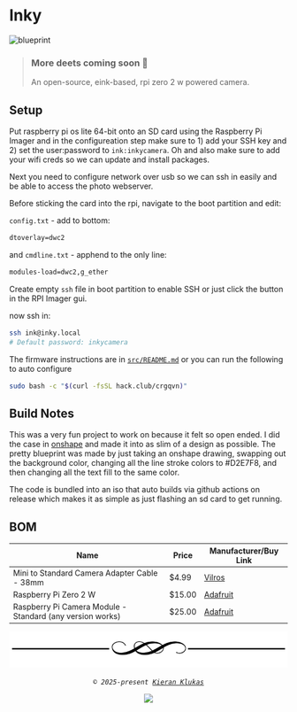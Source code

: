 # Inky

![blueprint](https://raw.githubusercontent.com/taciturnaxolotl/inky/main/.github/images/blueprint.svg)

> ### More deets coming soon 👀  
> An open-source, eink-based, rpi zero 2 w powered camera.

## Setup

Put raspberry pi os lite 64-bit onto an SD card using the Raspberry Pi Imager and in the configureation step make sure to 1) add your SSH key and 2) set the user:password to `ink:inkycamera`. Oh and also make sure to add your wifi creds so we can update and install packages.

Next you need to configure network over usb so we can ssh in easily and be able to access the photo webserver.

Before sticking the card into the rpi, navigate to the boot partition and edit:

`config.txt` - add to bottom:
```txt
dtoverlay=dwc2
```

and `cmdline.txt` - apphend to the only line:
```txt
modules-load=dwc2,g_ether
```

Create empty `ssh` file in boot partition to enable SSH or just click the button in the RPI Imager gui.

now ssh in:
```bash
ssh ink@inky.local
# Default password: inkycamera
```

The firmware instructions are in [`src/README.md`](src/README.md) or you can run the following to auto configure

```bash
sudo bash -c "$(curl -fsSL hack.club/crgqvn)"
```

## Build Notes

This was a very fun project to work on because it felt so open ended. I did the case in [onshape](https://cad.onshape.com/documents/cf1e24c66f7dd61abebe0cb7/w/6aa471fe8ad6f1c116b0e667/e/df957c19e601178ca97da17b?renderMode=0&uiState=67fa0bb8d747ac4041a4fb55) and made it into as slim of a design as possible. The pretty blueprint was made by just taking an onshape drawing, swapping out the background color, changing all the line stroke colors to #D2E7F8, and then changing all the text fill to the same color.

The code is bundled into an iso that auto builds via github actions on release which makes it as simple as just flashing an sd card to get running.

## BOM

| Name | Price | Manufacturer/Buy Link |
|------|--------|---------------------|
| Mini to Standard Camera Adapter Cable - 38mm | $4.99 | [Vilros](https://vilros.com/products/mini-to-standard-camera-adapter-cable-22-way-0-5mm-pitch-15-way-1mm-pitch-for-raspberry-pi-5-and-zero?variant=40167348633694) |
| Raspberry Pi Zero 2 W | $15.00 | [Adafruit](https://www.adafruit.com/product/5291) |
| Raspberry Pi Camera Module - Standard (any version works) | $25.00 | [Adafruit](https://www.adafruit.com/product/5657) |

<p align="center">
	<img src="https://raw.githubusercontent.com/taciturnaxolotl/carriage/master/.github/images/line-break.svg" />
</p>

<p align="center">
	<i><code>&copy 2025-present <a href="https://github.com/taciturnaxolotl">Kieran Klukas</a></code></i>
</p>

<p align="center">
	<a href="https://github.com/taciturnaxolotl/inky/blob/master/LICENSE.md"><img src="https://img.shields.io/static/v1.svg?style=for-the-badge&label=License&message=MIT&logoColor=d9e0ee&colorA=363a4f&colorB=b7bdf8"/></a>
</p>
